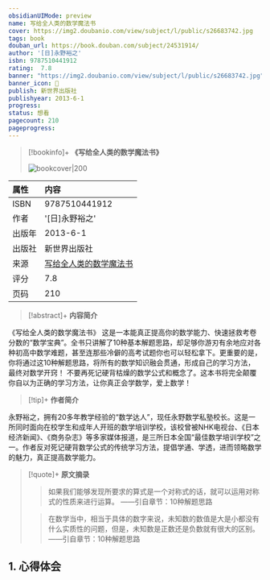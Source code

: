 ```yaml
---
obsidianUIMode: preview
name: 写给全人类的数学魔法书
cover: https://img2.doubanio.com/view/subject/l/public/s26683742.jpg
tags: book
douban_url: https://book.douban.com/subject/24531914/
author: '[日]永野裕之'
isbn: 9787510441912
rating:  7.8 
banner: "https://img2.doubanio.com/view/subject/l/public/s26683742.jpg"
banner_icon: 📖
publish: 新世界出版社
publishyear: 2013-6-1
progress:
status: 想看
pagecount: 210
pageprogress: 
---
```

> [!bookinfo]+ **《写给全人类的数学魔法书》**
>
> ![bookcover|200](https://img2.doubanio.com/view/subject/l/public/s26683742.jpg)
>
| 属性   | 内容                                       |
|:------ |:------------------------------------------ |
| ISBN   | 9787510441912                             |
| 作者   | '[日]永野裕之'                           |
| 出版年 | 2013-6-1                      | 
| 出版社 | 新世界出版社                          |
| 来源   | [写给全人类的数学魔法书](https://book.douban.com/subject/24531914/) |
| 评分   |  7.8                            |
| 页码   | 210                        |

> [!abstract]+ **内容简介**
> 
《写给全人类的数学魔法书》
这是一本能真正提高你的数学能力、快速拯救考卷分数的“数学宝典”。全书只讲解了10种基本解题思路，却足够你游刃有余地应对各种初高中数学难题，甚至连那些冷僻的高考试题你也可以轻松拿下。更重要的是，你将通过这10种解题思路，将所有的数学知识融会贯通，形成自己的学习方法，最终对数学开窍！
不要再死记硬背枯燥的数学公式和概念了。这本书将完全颠覆你自以为正确的学习方法，让你真正会学数学，爱上数学！

> [!tip]+ **作者简介**
>
 永野裕之，拥有20多年教学经验的“数学达人”，现任永野数学私塾校长。这是一所同时面向在校学生和成年人开班的数学培训学校，该校曾被NHK电视台、《日本经济新闻》、《商务杂志》等多家媒体报道，是三所日本全国“最佳数学培训学校”之一。作者反对死记硬背数学公式的传统学习方法，提倡学通、学透，进而领略数学的魅力，真正提高数学能力。


> [!quote]+ **原文摘录**
>
>>如果我们能够发现所要求的算式是一个对称式的话，就可以运用对称式的性质来进行运算。
——引自章节：10种解题思路
 >
>> 在数学当中，相当于具体的数字来说，未知数的数值是大是小都没有什么实质性的问题，但是，未知数是正数还是负数就有很大的区别。
——引自章节：10种解题思路

## 1. 心得体会

